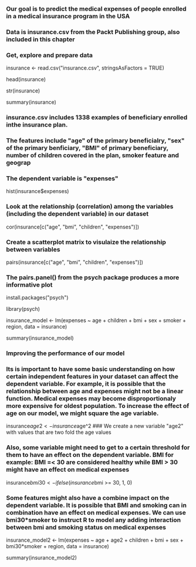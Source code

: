 ### Our goal is to predict the medical expenses of people enrolled in a medical insurance program in the USA
### Data is insurance.csv from the Packt Publishing group, also included in this chapter

### Get, explore and prepare data

insurance <- read.csv("insurance.csv", stringsAsFactors = TRUE)

head(insurance)

str(insurance)

summary(insurance)

### insurance.csv includes 1338 examples of beneficiary enrolled inthe insurance plan. 
### The features include "age" of the primary beneficialry, "sex" of the primary benficiary, "BMI" of primary beneficiary, number of children covered in the plan, smoker feature and geograp
### The dependent variable is "expenses"

hist(insurance$expenses)

### Look at the relationship (correlation) among the variables (including the dependent variable) in our dataset

cor(insurance[c("age", "bmi", "children", "expenses")])

### Create a scatterplot matrix to visulaize the relationship between variables

pairs(insurance[c("age", "bmi", "children", "expenses")])


### The pairs.panel() from the psych package produces a more informative plot

install.packages("psych")

library(psych)

insurance_model <- lm(expenses ~ age + children + bmi + sex +
smoker + region, data = insurance)

summary(insurance_model)

### Improving the performance of our model
### Its is important to have some basic understanding on how certain independent features in your dataset can affect the dependent variable. For example, it is possible that the relationship between age and expenses might not be a linear function. Medical expenses may become disproportionaly more expensive for oldest population. To increase the effect of age on our model, we might square the age variable.

insurance$age2 <- insurance$age^2 ### We create a new variable "age2" with values that are two fold the age values

### Also, some variable might need to get to a certain threshold for them to have an effect on the dependent variable. BMI for example: BMI =< 30 are considered healthy while BMI > 30 might have an effect on medical expenses

insurance$bmi30 <- ifelse(insurance$bmi >= 30, 1, 0)

### Some features might also have a combine impact on the dependent variable. It is possible that BMI and smoking can in combination have an effect on medical expenses. We can use bmi30*smoker to instruct R to model any adding interaction between bmi and smoking status on medical expenses

insurance_model2 <- lm(expenses ~ age + age2 + children + bmi + sex +
bmi30*smoker + region, data = insurance)

summary(insurance_model2)









